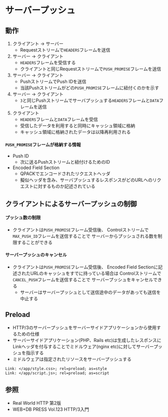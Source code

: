 # サーバープッシュ
## 動作
1. クライアント -> サーバー
    - Requestストリームで`HEADERS`フレームを送信
2. サーバー -> クライアント
    - `HEADERS`フレームを受信する
    - クライアントと同じRequestストリームで`PUSH_PROMISE`フレームを送信
3. サーバー -> クライアント
    - PushストリームでPush IDを送信
    - 当該Pushストリームがどの`PUSH_PROMISE`フレームに紐付くのかを示す
4. サーバー -> クライアント
    - `3`と同じPushストリームでサーバプッシュする`HEADERS`フレームと`DATA`フレームを送信
5. クライアント
    - `HEADERS`フレームと`DATA`フレームを受信
    - 受信したデータを利用すると同時にキャッシュ領域に格納
    - キャッシュ領域に格納されたデータは以降再利用される

#### `PUSH_PROMISE`フレームが格納する情報
- Push ID
  - 次に送るPushストリームと紐付けるためのID
- Encoded Field Section
  - QPACKでエンコードされたリクエストヘッダ
  - 擬似ヘッダを含み、サーバプッシュするレスポンスがどのURLへのリクエストに対するものか記述されている

## クライアントによるサーバープッシュの制御
#### プッシュ数の制限
- クライアントは`PUSH_PROMISE`フレーム受信後、
  Controlストリームで`MAX_PUSH_ID`フレームを送信することで
  サーバーからプッシュされる数を制限することができる

#### サーバープッシュのキャンセル
- クライアントは`PUSH_PROMISE`フレーム受信後、
  Encoded Field Sectionに記述されたURLのキャッシュをすでに持っている場合は
  Controlストリームで`CANCEL_PUSH`フレームを送信することで
  サーバープッシュをキャンセルできる
  - サーバーはサーバープッシュとして送信途中のデータがあっても送信を中止する

## Preload
- HTTP/3のサーバープッシュをサーバーサイドアプリケーションから使用するための仕様
- サーバーサイドアプリケーション(PHP、Rails etc)は生成したレスポンスに
  Linkヘッダを付与することでミドルウェア(nginx etc)に対してサーバープッシュを指示する
- ミドルウェアは指定されたリソースをサーバープッシュする

```
Link: </app/style.css>; rel=preload; as=style
Link: </app/script.js>; rel=preload; as=script
```

## 参照
- Real World HTTP 第2版
- WEB+DB PRESS Vol.123 HTTP/3入門
